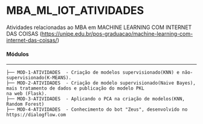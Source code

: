 # MBA_ML_IOT_ATIVIDADES
Atividades relacionadas ao MBA em MACHINE LEARNING COM INTERNET DAS COISAS (https://unipe.edu.br/pos-graduacao/machine-learning-com-internet-das-coisas/)

#### Módulos 
-----------------
    
    ├── MOD-1-ATIVIDADES  - Criação de modelos supervisionado(KNN) e não-supervisionado(K-MEANS).
    ├── MOD-2-ATIVIDADES  - Criação de modelo supervisionado(Naive Bayes), mais tratamento de dados e publicação do modelo PKL                             na web (Flask).
    ├── MOD-3-ATIVIDADES  - Aplicando o PCA na criação de modelos(KNN, Random Forest) 
    ├── MOD-4-ATIVIDADES  - Conhecimento do bot "Zeus", desenvolvido no https://dialogflow.com

